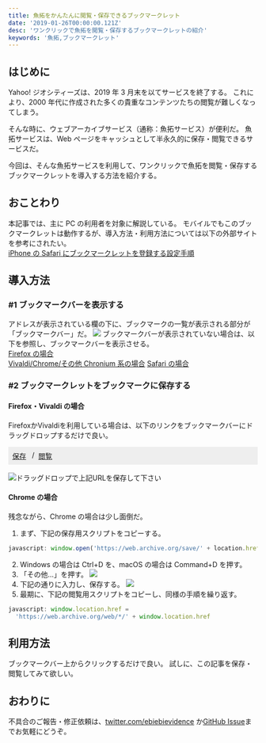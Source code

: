 ```yaml
---
title: 魚拓をかんたんに閲覧・保存できるブックマークレット
date: '2019-01-26T00:00:00.121Z'
desc: 'ワンクリックで魚拓を閲覧・保存するブックマークレットの紹介'
keywords: '魚拓,ブックマークレット'
---
```


## はじめに

Yahoo! ジオシティーズは、2019 年 3 月末を以てサービスを終了する。
これにより、2000 年代に作成された多くの貴重なコンテンツたちの閲覧が難しくなってしまう。

そんな時に、ウェブアーカイブサービス（通称：魚拓サービス）が便利だ。
魚拓サービスは、Web ページをキャッシュとして半永久的に保存・閲覧できるサービスだ。

今回は、そんな魚拓サービスを利用して、ワンクリックで魚拓を閲覧・保存するブックマークレットを導入する方法を紹介する。

## おことわり

本記事では、主に PC の利用者を対象に解説している。
モバイルでもこのブックマークレットは動作するが、導入方法・利用方法については以下の外部サイトを参考にされたい。  
[iPhone の Safari にブックマークレットを登録する設定手順](https://rezv.net/iphone/9352/)

## 導入方法

### #1 ブックマークバーを表示する

アドレスが表示されている欄の下に、ブックマークの一覧が表示される部分が「ブックマークバー」だ。
![](https://i.imgur.com/tuVmGex.png)
ブックマークバーが表示されていない場合は、以下を参照し、ブックマークバーを表示させる。  
[Firefox の場合](https://support.mozilla.org/ja/kb/bookmarks-toolbar-display-favorite-websites#w_ciccagczckagceckcecackacaecjaaaaagyzaecjaeaoao)  
[Vivaldi/Chrome/その他 Chronium 系の場合](https://support.google.com/chrome/answer/188842?co=GENIE.Platform%3DDesktop&hl=ja)
[Safari の場合](https://support.apple.com/ja-jp/guide/safari/ibrw1012/mac)

### #2 ブックマークレットをブックマークに保存する

#### Firefox・Vivaldi の場合

<p style="margin-bottom: 8px">
FirefoxかVivaldiを利用している場合は、以下のリンクをブックマークバーにドラッグドロップするだけで良い。
</p>
<p style="background: #eee; display: flex; padding: 8px;margin-bottom: 16px;">
<a href='javascript:window.open("https://web.archive.org/save/"+location.href)'>保存</a>
&nbsp;&nbsp;&nbsp;/&nbsp;&nbsp;
<a href='javascript: window.location.href="https://web.archive.org/web/*/"  + window.location.href'>閲覧</a>
</p>

![ドラッグドロップで上記URLを保存して下さい](https://i.imgur.com/ZA9AFwH.png)

#### Chrome の場合

残念ながら、Chrome の場合は少し面倒だ。

1. まず、下記の保存用スクリプトをコピーする。

```js
javascript: window.open('https://web.archive.org/save/' + location.href)
```

2. Windows の場合は Ctrl+D を、macOS の場合は Command+D を押す。
3. 「その他...」を押す。
   ![](https://i.imgur.com/RhCfdBX.png)
4. 下記の通りに入力し、保存する。
   ![](https://i.imgur.com/o50Gjlp.png)
5. 最期に、下記の閲覧用スクリプトをコピーし、同様の手順を繰り返す。

```js
javascript: window.location.href =
  'https://web.archive.org/web/*/' + window.location.href
```

## 利用方法

ブックマークバー上からクリックするだけで良い。
試しに、この記事を保存・閲覧してみて欲しい。

## おわりに

不具合のご報告・修正依頼は、[twitter.com/ebiebievidence](https://twitter.com/ebiebievidence) か[GitHub Issue](https://github.com/ebiebievidence/blog)までお気軽にどうぞ。

